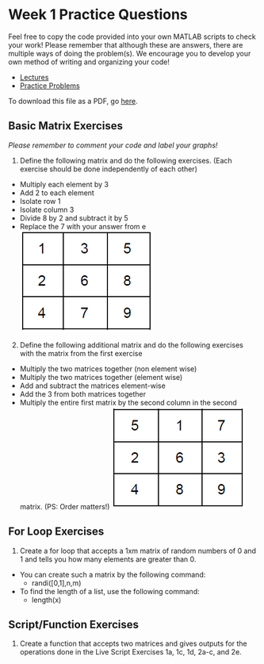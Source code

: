 # Week 1 Practice Questions
Feel free to copy the code provided into your own MATLAB scripts to check your work! Please remember that although these are answers, there are multiple ways of doing the problem(s). We encourage you to develop your own method of writing and organizing your code!
- [Lectures](https://jacksonburns.github.io/MATLAB-Start-to-Finish/Lectures/Lectures-Landing-Page)
- [Practice Problems](https://jacksonburns.github.io/MATLAB-Start-to-Finish/Practice-Problems/Practice-Problems-Landing-Page)

To download this file as a PDF, go [here](https://github.com/JacksonBurns/MATLAB-Start-to-Finish/blob/master/Practice-Problems/Week-1/Mini-Assignment%20Week%201.pdf).


## Basic Matrix Exercises
*Please remember to comment your code and label your graphs!*
1. Define the following matrix and do the following exercises. (Each exercise should be done independently of each other)
  - Multiply each element by 3
  - Add 2 to each element
  - Isolate row 1
  - Isolate column 3
  - Divide 8 by 2 and subtract it by 5
  - Replace the 7 with your answer from e
![Image of Matrix needed for problem 1](matrix_1.png)

2. Define the following additional matrix and do the following exercises with the matrix from the first exercise
  - Multiply the two matrices together (non element wise)
  - Multiply the two matrices together (element wise)
  - Add and subtract the matrices element-wise
  - Add the 3 from both matrices together
  - Multiply the entire first matrix by the second column in the second matrix. (PS: Order matters!)
![Image of Matrix needed for problem 2](matrix_2.png)
	
## For Loop Exercises
1. Create a for loop that accepts a 1xm matrix of random numbers of 0 and 1 and tells you how many elements are greater than 0.
  - You can create such a matrix by the following command:
    - randi([0,1],n,m)
  - To find the length of a list, use the following command:
    - length(x)

## Script/Function Exercises
1. Create a function that accepts two matrices and gives outputs for the operations done in the Live Script Exercises 1a, 1c, 1d, 2a-c, and 2e.
